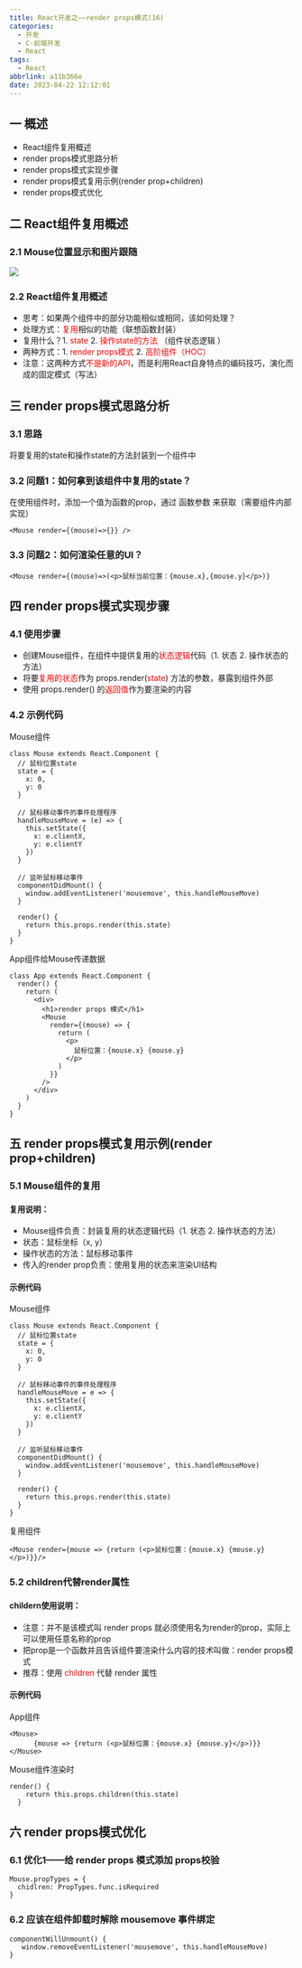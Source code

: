 ```yaml
---
title: React开发之——render props模式(16)
categories:
  - 开发
  - C-前端开发
  - React
tags:
  - React
abbrlink: a11b366e
date: 2023-04-22 12:12:01
---
```

## 一 概述

*  React组件复用概述
*  render props模式思路分析
*  render props模式实现步骤
*  render props模式复用示例(render prop+children)
*  render props模式优化

<!--more-->

## 二  React组件复用概述

### 2.1 Mouse位置显示和图片跟随

![][1]

### 2.2 React组件复用概述

* 思考：如果两个组件中的部分功能相似或相同，该如何处理？
* 处理方式：<font color=red>复用</font>相似的功能（联想函数封装）
* 复用什么？1. <font color=red>state</font> 2. <font color=red>操作state的方法</font> （组件状态逻辑 ）
* 两种方式：1. <font color=red>render props模式</font> 2. <font color=red>高阶组件（HOC）</font>
* 注意：这两种方式<font color=red>不是新的API</font>，而是利用React自身特点的编码技巧，演化而成的固定模式（写法）

## 三 render props模式思路分析

### 3.1 思路

将要复用的state和操作state的方法封装到一个组件中

### 3.2  问题1：如何拿到该组件中复用的state？

在使用组件时，添加一个值为函数的prop，通过 函数参数 来获取（需要组件内部实现）

```
<Mouse render={(mouse)=>{}} />
```

### 3.3 问题2：如何渲染任意的UI？

```
<Mouse render={(mouse)=>(<p>鼠标当前位置：{mouse.x},{mouse.y}</p>)}
```

## 四 render props模式实现步骤

### 4.1 使用步骤

* 创建Mouse组件，在组件中提供复用的<font color=red>状态逻辑</font>代码（1. 状态 2. 操作状态的方法）
* 将要<font color=red>复用的状态</font>作为 props.render(<font color=red>state</font>) 方法的参数，暴露到组件外部
* 使用 props.render() 的<font color=red>返回值</font>作为要渲染的内容

### 4.2 示例代码

Mouse组件

```
class Mouse extends React.Component {
  // 鼠标位置state
  state = {
    x: 0,
    y: 0
  }

  // 鼠标移动事件的事件处理程序
  handleMouseMove = (e) => {
    this.setState({
      x: e.clientX,
      y: e.clientY
    })
  }

  // 监听鼠标移动事件
  componentDidMount() {
    window.addEventListener('mousemove', this.handleMouseMove)
  }

  render() {
    return this.props.render(this.state)
  }
}
```

App组件给Mouse传递数据

```
class App extends React.Component {
  render() {
    return (
      <div>
        <h1>render props 模式</h1>
        <Mouse
          render={(mouse) => {
            return (
              <p>
                鼠标位置：{mouse.x} {mouse.y}
              </p>
            )
          }}
        />
      </div>
    )
  }
}
```

## 五 render props模式复用示例(render prop+children)

### 5.1 Mouse组件的复用

#### 复用说明：

* Mouse组件负责：封装复用的状态逻辑代码（1. 状态 2. 操作状态的方法）
* 状态：鼠标坐标（x, y）
* 操作状态的方法：鼠标移动事件
* 传入的render prop负责：使用复用的状态来渲染UI结构

#### 示例代码

Mouse组件

```
class Mouse extends React.Component {
  // 鼠标位置state
  state = {
    x: 0,
    y: 0
  }

  // 鼠标移动事件的事件处理程序
  handleMouseMove = e => {
    this.setState({
      x: e.clientX,
      y: e.clientY
    })
  }

  // 监听鼠标移动事件
  componentDidMount() {
    window.addEventListener('mousemove', this.handleMouseMove)
  }

  render() {
    return this.props.render(this.state)
  }
}
```

复用组件

```
<Mouse render={mouse => {return (<p>鼠标位置：{mouse.x} {mouse.y}</p>)}}/>
```

### 5.2 children代替render属性

#### childern使用说明：

* 注意：并不是该模式叫 render props 就必须使用名为render的prop，实际上可以使用任意名称的prop
* 把prop是一个函数并且告诉组件要渲染什么内容的技术叫做：render props模式
* 推荐：使用 <font color=red>children</font> 代替 render 属性

#### 示例代码

App组件

```
<Mouse>
      {mouse => {return (<p>鼠标位置：{mouse.x} {mouse.y}</p>)}}
</Mouse>
```

Mouse组件渲染时

```
render() {
    return this.props.children(this.state)
  }
```

## 六 render props模式优化

### 6.1 优化1——给 render props 模式添加 props校验

```
Mouse.propTypes = {
  chidlren: PropTypes.func.isRequired
}
```

### 6.2 应该在组件卸载时解除 mousemove 事件绑定

```
componentWillUnmount() {
   window.removeEventListener('mousemove', this.handleMouseMove)
}
```




[1]:https://raw.githubusercontent.com/PGzxc/CDN/master/blog-react/react-day1-img16-render-props-view.gif

